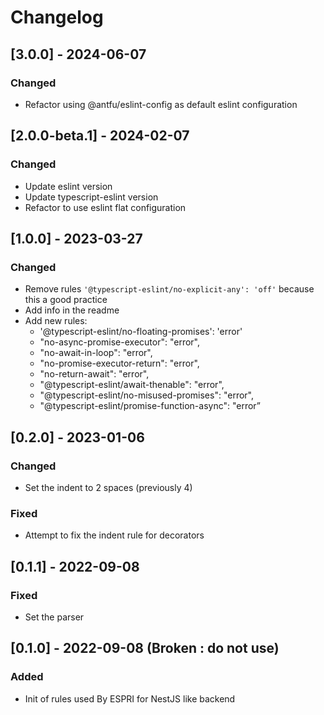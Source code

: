 # Changelog

## [3.0.0] - 2024-06-07

### Changed
- Refactor using @antfu/eslint-config as default eslint configuration

## [2.0.0-beta.1] - 2024-02-07

### Changed
- Update eslint version
- Update typescript-eslint version
- Refactor to use eslint flat configuration

## [1.0.0] - 2023-03-27

### Changed

 - Remove rules `'@typescript-eslint/no-explicit-any': 'off'` because this a good practice
 - Add info in the readme
 - Add new rules:
    - '@typescript-eslint/no-floating-promises': 'error'
    - "no-async-promise-executor": "error",
    - "no-await-in-loop": "error",
    - "no-promise-executor-return": "error",
    - "no-return-await": "error",
    - "@typescript-eslint/await-thenable": "error",
    - "@typescript-eslint/no-misused-promises": "error",
    - "@typescript-eslint/promise-function-async": "error”

## [0.2.0] - 2023-01-06

### Changed

 - Set the indent to 2 spaces (previously 4)

### Fixed

 - Attempt to fix the indent rule for decorators 

## [0.1.1] - 2022-09-08

### Fixed

 - Set the parser

## [0.1.0] - 2022-09-08 (Broken : do not use)

### Added

 - Init of rules used By ESPRI for NestJS like backend

